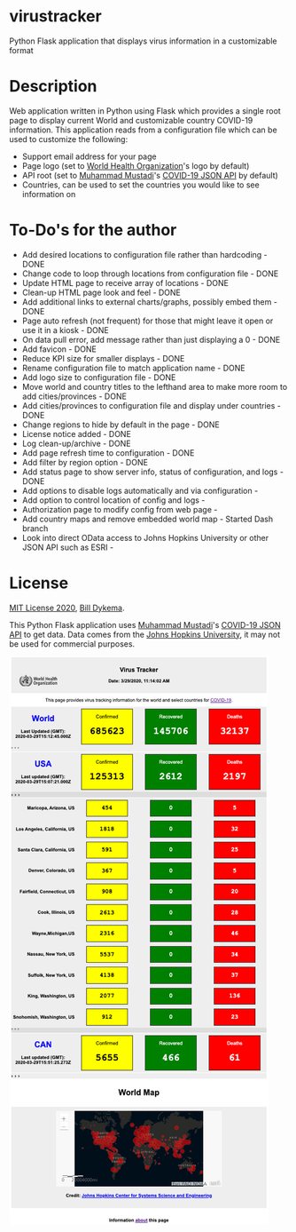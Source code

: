 # virustracker

Python Flask application that displays virus information in a customizable format

# Description

Web application written in Python using Flask which provides a single root page to display current World and customizable country COVID-19 information.  This application reads from a configuration file which can be used to customize the following:

- Support email address for your page
- Page logo (set to [World Health Organization](http://who.int)'s logo by default)
- API root (set to [Muhammad Mustadi](https://mathdro.id)'s [COVID-19 JSON API](https://github.com/mathdroid/covid-19-api) by default)
- Countries, can be used to set the countries you would like to see information on

# To-Do's for the author

- Add desired locations to configuration file rather than hardcoding - DONE
- Change code to loop through locations from configuration file - DONE
- Update HTML page to receive array of locations - DONE
- Clean-up HTML page look and feel - DONE
- Add additional links to external charts/graphs, possibly embed them - DONE
- Page auto refresh (not frequent) for those that might leave it open or use it in a kiosk - DONE
- On data pull error, add message rather than just displaying a 0 - DONE
- Add favicon - DONE
- Reduce KPI size for smaller displays - DONE
- Rename configuration file to match application name - DONE
- Add logo size to configuration file - DONE
- Move world and country titles to the lefthand area to make more room to add cities/provinces - DONE
- Add cities/provinces to configuration file and display under countries - DONE
- Change regions to hide by default in the page - DONE
- License notice added - DONE
- Log clean-up/archive - DONE
- Add page refresh time to configuration - DONE
- Add filter by region option - DONE
- Add status page to show server info, status of configuration, and logs - DONE
- Add options to disable logs automatically and via configuration - 
- Add option to control location of config and logs - 
- Authorization page to modify config from web page - 
- Add country maps and remove embedded world map - Started Dash branch
- Look into direct OData access to Johns Hopkins University or other JSON API such as ESRI - 

# License

[MIT License 2020](https://mit-license.org), [Bill Dykema](https://github.com/DykemaBill).

This Python Flask application uses [Muhammad Mustadi](https://mathdro.id)'s [COVID-19 JSON API](https://github.com/mathdroid/covid-19-api) to get data.
Data comes from the [Johns Hopkins University](https://www.jhu.edu), it may not be used for commercial purposes.

![virustracker_screenshot](https://github.com/DykemaBill/virustracker/blob/master/virustrackerSS.png)